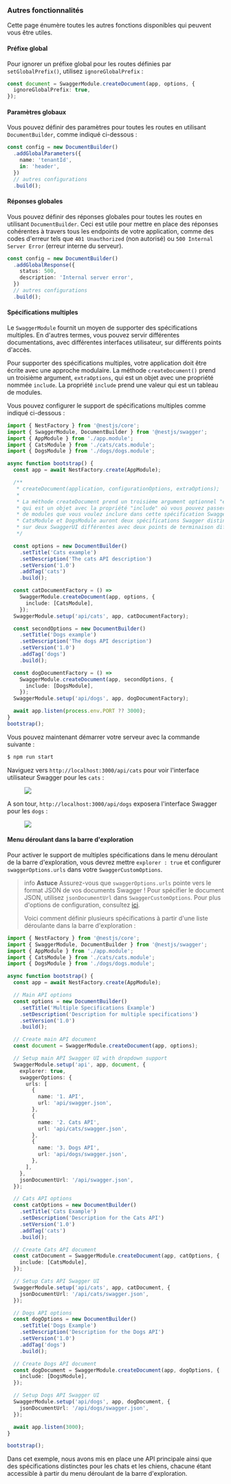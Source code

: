 ### Autres fonctionnalités

Cette page énumère toutes les autres fonctions disponibles qui peuvent vous être utiles.

#### Préfixe global

Pour ignorer un préfixe global pour les routes définies par `setGlobalPrefix()`, utilisez `ignoreGlobalPrefix` :

```typescript
const document = SwaggerModule.createDocument(app, options, {
  ignoreGlobalPrefix: true,
});
```

#### Paramètres globaux

Vous pouvez définir des paramètres pour toutes les routes en utilisant `DocumentBuilder`, comme indiqué ci-dessous :

```typescript
const config = new DocumentBuilder()
  .addGlobalParameters({
    name: 'tenantId',
    in: 'header',
  })
  // autres configurations
  .build();
```

#### Réponses globales

Vous pouvez définir des réponses globales pour toutes les routes en utilisant `DocumentBuilder`. Ceci est utile pour mettre en place des réponses cohérentes à travers tous les endpoints de votre application, comme des codes d'erreur tels que `401 Unauthorized` (non autorisé) ou `500 Internal Server Error` (erreur interne du serveur).

```typescript
const config = new DocumentBuilder()
  .addGlobalResponse({
    status: 500,
    description: 'Internal server error',
  })
  // autres configurations
  .build();
```

#### Spécifications multiples

Le `SwaggerModule` fournit un moyen de supporter des spécifications multiples. En d'autres termes, vous pouvez servir différentes documentations, avec différentes interfaces utilisateur, sur différents points d'accès.

Pour supporter des spécifications multiples, votre application doit être écrite avec une approche modulaire. La méthode `createDocument()` prend un troisième argument, `extraOptions`, qui est un objet avec une propriété nommée `include`. La propriété `include` prend une valeur qui est un tableau de modules.

Vous pouvez configurer le support de spécifications multiples comme indiqué ci-dessous :

```typescript
import { NestFactory } from '@nestjs/core';
import { SwaggerModule, DocumentBuilder } from '@nestjs/swagger';
import { AppModule } from './app.module';
import { CatsModule } from './cats/cats.module';
import { DogsModule } from './dogs/dogs.module';

async function bootstrap() {
  const app = await NestFactory.create(AppModule);

  /**
   * createDocument(application, configurationOptions, extraOptions);
   *
   * La méthode createDocument prend un troisième argument optionnel "extraOptions"
   * qui est un objet avec la propriété "include" où vous pouvez passer un tableau 
   * de modules que vous voulez inclure dans cette spécification Swagger : 
   * CatsModule et DogsModule auront deux spécifications Swagger distinctes qui seront exposées 
   * sur deux SwaggerUI différentes avec deux points de terminaison différents.
   */

  const options = new DocumentBuilder()
    .setTitle('Cats example')
    .setDescription('The cats API description')
    .setVersion('1.0')
    .addTag('cats')
    .build();

  const catDocumentFactory = () =>
    SwaggerModule.createDocument(app, options, {
      include: [CatsModule],
    });
  SwaggerModule.setup('api/cats', app, catDocumentFactory);

  const secondOptions = new DocumentBuilder()
    .setTitle('Dogs example')
    .setDescription('The dogs API description')
    .setVersion('1.0')
    .addTag('dogs')
    .build();

  const dogDocumentFactory = () =>
    SwaggerModule.createDocument(app, secondOptions, {
      include: [DogsModule],
    });
  SwaggerModule.setup('api/dogs', app, dogDocumentFactory);

  await app.listen(process.env.PORT ?? 3000);
}
bootstrap();
```

Vous pouvez maintenant démarrer votre serveur avec la commande suivante :

```bash
$ npm run start
```

Naviguez vers `http://localhost:3000/api/cats` pour voir l'interface utilisateur Swagger pour les `cats` :

<figure><img src="/assets/swagger-cats.png" /></figure>

A son tour, `http://localhost:3000/api/dogs` exposera l'interface Swagger pour les `dogs` :

<figure><img src="/assets/swagger-dogs.png" /></figure>

#### Menu déroulant dans la barre d'exploration

Pour activer le support de multiples spécifications dans le menu déroulant de la barre d'exploration, vous devrez mettre `explorer : true` et configurer `swaggerOptions.urls` dans votre `SwaggerCustomOptions`.

> info **Astuce** Assurez-vous que `swaggerOptions.urls` pointe vers le format JSON de vos documents Swagger ! Pour spécifier le document JSON, utilisez `jsonDocumentUrl` dans `SwaggerCustomOptions`. Pour plus d'options de configuration, consultez [ici](/openapi/introduction#options-de-configuration).
>
> Voici comment définir plusieurs spécifications à partir d'une liste déroulante dans la barre d'exploration :

```typescript
import { NestFactory } from '@nestjs/core';
import { SwaggerModule, DocumentBuilder } from '@nestjs/swagger';
import { AppModule } from './app.module';
import { CatsModule } from './cats/cats.module';
import { DogsModule } from './dogs/dogs.module';

async function bootstrap() {
  const app = await NestFactory.create(AppModule);

  // Main API options
  const options = new DocumentBuilder()
    .setTitle('Multiple Specifications Example')
    .setDescription('Description for multiple specifications')
    .setVersion('1.0')
    .build();

  // Create main API document
  const document = SwaggerModule.createDocument(app, options);

  // Setup main API Swagger UI with dropdown support
  SwaggerModule.setup('api', app, document, {
    explorer: true,
    swaggerOptions: {
      urls: [
        {
          name: '1. API',
          url: 'api/swagger.json',
        },
        {
          name: '2. Cats API',
          url: 'api/cats/swagger.json',
        },
        {
          name: '3. Dogs API',
          url: 'api/dogs/swagger.json',
        },
      ],
    },
    jsonDocumentUrl: '/api/swagger.json',
  });

  // Cats API options
  const catOptions = new DocumentBuilder()
    .setTitle('Cats Example')
    .setDescription('Description for the Cats API')
    .setVersion('1.0')
    .addTag('cats')
    .build();

  // Create Cats API document
  const catDocument = SwaggerModule.createDocument(app, catOptions, {
    include: [CatsModule],
  });

  // Setup Cats API Swagger UI
  SwaggerModule.setup('api/cats', app, catDocument, {
    jsonDocumentUrl: '/api/cats/swagger.json',
  });

  // Dogs API options
  const dogOptions = new DocumentBuilder()
    .setTitle('Dogs Example')
    .setDescription('Description for the Dogs API')
    .setVersion('1.0')
    .addTag('dogs')
    .build();

  // Create Dogs API document
  const dogDocument = SwaggerModule.createDocument(app, dogOptions, {
    include: [DogsModule],
  });

  // Setup Dogs API Swagger UI
  SwaggerModule.setup('api/dogs', app, dogDocument, {
    jsonDocumentUrl: '/api/dogs/swagger.json',
  });

  await app.listen(3000);
}

bootstrap();
```

Dans cet exemple, nous avons mis en place une API principale ainsi que des spécifications distinctes pour les chats et les chiens, chacune étant accessible à partir du menu déroulant de la barre d'exploration.